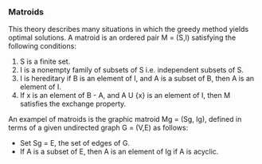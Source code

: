 ### Matroids

This theory describes many situations in which the greedy method yields optimal solutions. A matroid is an ordered pair M = (S,I) satisfying the following conditions:

1. S is a finite set.
2. I is a nonempty family of subsets of S i.e. independent subsets of S.
3. I is hereditary if B is an element of I, and A is a subset of B, then A is an element of I.
4. If x is an element of B - A, and A U {x} is an element of I, then M satisfies the exchange property.

An exampel of matroids is the graphic matroid Mg = (Sg, Ig), defined in terms of a given undirected graph G = (V,E) as follows:

- Set Sg = E, the set of edges of G.
- If A is a subset of E, then A is an element of Ig if A is acyclic.
